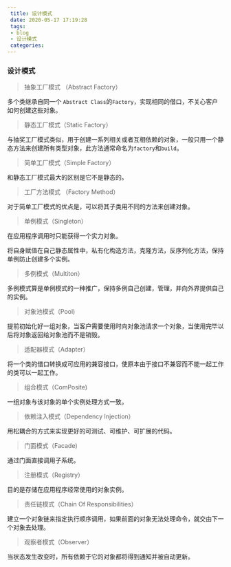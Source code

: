 ```yaml
---
 title: 设计模式 
 date: 2020-05-17 17:19:28 
 tags: 
 - blog
 - 设计模式
 categories: 
---
```


### 设计模式

> 抽象工厂模式 （Abstract Factory）

多个类继承自同一个 `Abstract Class`的`Factory`，实现相同的借口，不关心客户如何创建这些对象。

> 静态工厂模式（Static Factory）

与抽奖工厂模式类似，用于创建一系列相关或者互相依赖的对象，一般只用一个静态方法来创建所有类型对象，此方法通常命名为`factory`和`build`。

> 简单工厂模式（Simple Factory）

和静态工厂模式最大的区别是它不是静态的。

> 工厂方法模式 （Factory Method）

对于简单工厂模式的优点是，可以将其子类用不同的方法来创建对象。

> 单例模式（Singleton）

在应用程序调用时只能获得一个实力对象。

将自身赋值在自己静态属性中，私有化构造方法，克隆方法，反序列化方法，保持单例防止创建多个实例。

> 多例模式（Multiton）

多例模式算是单例模式的一种推广，保持多例自己创建，管理，并向外界提供自己的实例。

> 对象池模式（Pool)

提前初始化好一组对象，当客户需要使用时向对象池请求一个对象，当使用完毕以后将对象返回给对象池而不是销毁。



> 适配器模式（Adapter）

将一个类的借口转换成可应用的兼容接口，使原本由于接口不兼容而不能一起工作的类可以一起工作。

> 组合模式（ComPosite)

一组对象与该对象的单个实例处理方式一致。

> 依赖注入模式（Dependency Injection）

用松耦合的方式来实现更好的可测试、可维护、可扩展的代码。

> 门面模式（Facade)

通过门面直接调用子系统。

> 注册模式（Registry）

目的是存储在应用程序经常使用的对象实例。

> 责任链模式（Chain Of Responsibilities）

建立一个对象链来指定执行顺序调用，如果前面的对象无法处理命令，就交由下一个对象去处理。

> 观察者模式（Observer）

当状态发生改变时，所有依赖于它的对象都将得到通知并被自动更新。





